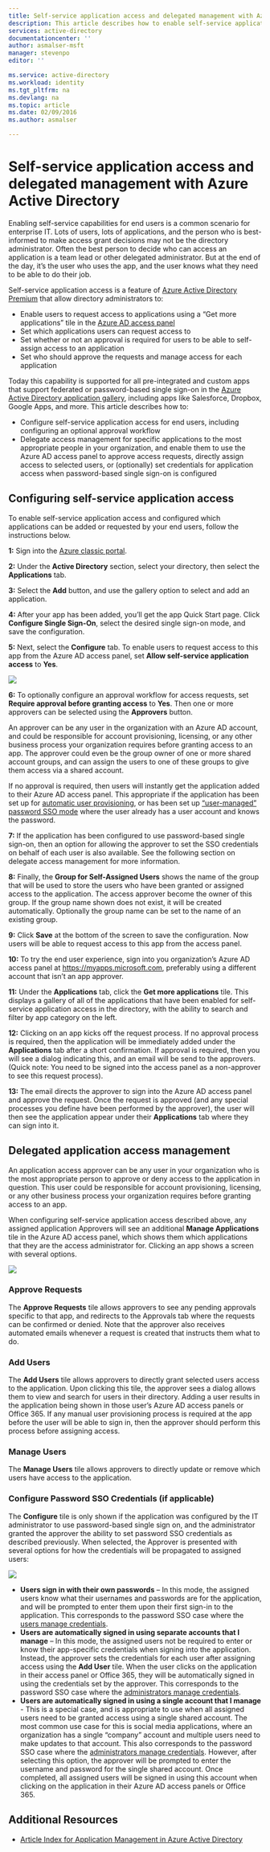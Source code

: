 ```yaml
---
title: Self-service application access and delegated management with Azure Active Directory | Microsoft Azure
description: This article describes how to enable self-service application access and delegated management with Azure Active Directory.
services: active-directory
documentationcenter: ''
author: asmalser-msft
manager: stevenpo
editor: ''

ms.service: active-directory
ms.workload: identity
ms.tgt_pltfrm: na
ms.devlang: na
ms.topic: article
ms.date: 02/09/2016
ms.author: asmalser

---
```

# Self-service application access and delegated management with Azure Active Directory
Enabling self-service capabilities for end users is a common scenario for enterprise IT. Lots of users, lots of applications, and the person who is best-informed to make access grant decisions may not be the directory administrator. Often the best person to decide who can access an application is a team lead or other delegated administrator. But at the end of the day, it’s the user who uses the app, and the user knows what they need to be able to do their job.

Self-service application access is a feature of [Azure Active Directory Premium](https://azure.microsoft.com/trial/get-started-active-directory/) that allow directory administrators to:

* Enable users to request access to applications using a “Get more applications” tile in the [Azure AD access panel](active-directory-appssoaccess-whatis.md#deploying-azure-ad-integrated-applications-to-users)
* Set which applications users can request access to
* Set whether or not an approval is required for users to be able to self-assign access to an application
* Set who should approve the requests and manage access for each application

Today this capability is supported for all pre-integrated and custom apps that support federated or password-based single sign-on in the [Azure Active Directory application gallery](https://azure.microsoft.com/marketplace/active-directory/all/), including apps like Salesforce, Dropbox, Google Apps, and more.
This article describes how to:

* Configure self-service application access for end users, including configuring an optional approval workflow 
* Delegate access management for specific applications to the most appropriate people in your organization, and enable them to use the Azure AD access panel to approve access requests, directly assign access to selected users, or (optionally) set credentials for application access when password-based single sign-on is configured

## Configuring self-service application access
To enable self-service application access and configured which applications can be added or requested by your end users, follow the instructions below.

**1:** Sign into the [Azure classic portal](https://manage.windowsazure.com/).

**2:**    Under the **Active Directory** section, select your directory, then select the **Applications** tab. 

**3:** Select the **Add** button, and use the gallery option to select and add an application.

**4:** After your app has been added, you’ll get the app Quick Start page. Click **Configure Single Sign-On**, select the desired single sign-on mode, and save the configuration. 

**5:** Next, select the **Configure** tab. To enable users to request access to this app from the Azure AD access panel, set **Allow self-service application access** to **Yes**.

![](./media/active-directory-self-service-application-access/ssaa_admin.PNG)

**6:** To optionally configure an approval workflow for access requests, set **Require approval before granting access** to **Yes**. Then one or more approvers can be selected using the **Approvers** button.

An approver can be any user in the organization with an Azure AD account, and could be responsible for account provisioning, licensing, or any other business process your organization requires before granting access to an app. The approver could even be the group owner of one or more shared account groups, and can assign the users to one of these groups to give them access via a shared account. 

If no approval is required, then users will instantly get the application added to their Azure AD access panel. This appropriate if the application has been set up for [automatic user provisioning](active-directory-saas-app-provisioning.md), or has been set up [“user-managed” password SSO mode](active-directory-appssoaccess-whatis.md#password-based-single-sign-on) where the user already has a user account and knows the password.

**7:** If the application has been configured to use password-based single sign-on, then an option for allowing the approver to set the SSO credentials on behalf of each user is also available. See the following section on delegate access management for more information.

**8:** Finally, the **Group for Self-Assigned Users** shows the name of the group that will be used to store the users who have been granted or assigned access to the application. The access approver become the owner of this group. If the group name shown does not exist, it will be created automatically. Optionally the group name can be set to the name of an existing group.

**9:** Click **Save** at the bottom of the screen to save the configuration. Now users will be able to request access to this app from the access panel.

**10:** To try the end user experience, sign into you organization’s Azure AD access panel at https://myapps.microsoft.com, preferably using a different account that isn’t an app approver. 

**11:** Under the **Applications** tab, click the **Get more applications** tile. This displays a gallery of all of the applications that have been enabled for self-service application access in the directory, with the ability to search and filter by app category on the left. 

**12:** Clicking on an app kicks off the request process. If no approval process is required, then the application will be immediately added under the **Applications** tab after a short confirmation. If approval is required, then you will see a dialog indicating this, and an email will be send to the approvers. (Quick note: You need to be signed into the access panel as a non-approver to see this request process).

**13:** The email directs the approver to sign into the Azure AD access panel and approve the request. Once the request is approved (and any special processes you define have been performed by the approver), the user will then see the application appear under their **Applications** tab where they can sign into it.

## Delegated application access management
An application access approver can be any user in your organization who is the most appropriate person to approve or deny access to the application in question. This user could be responsible for account provisioning, licensing, or any other business process your organization requires before granting access to an app.

When configuring self-service application access described above, any assigned application Approvers will see an additional **Manage Applications** tile in the Azure AD access panel, which shows them which applications that they are the access administrator for. Clicking an app shows a screen with several options.

![](./media/active-directory-self-service-application-access/ssaa_ap_manage_app.PNG)

### Approve Requests
The **Approve Requests** tile allows approvers to see any pending approvals specific to that app, and redirects to the Approvals tab where the requests can be confirmed or denied. Note that the approver also receives automated emails whenever a request is created that instructs them what to do.

### Add Users
The **Add Users** tile allows approvers to directly grant selected users access to the application. Upon clicking this tile, the approver sees a dialog allows them to view and search for users in their directory. Adding a user results in the application being shown in those user’s Azure AD access panels or Office 365. If any manual user provisioning process is required at the app before the user will be able to sign in, then the approver should perform this process before assigning access.  

### Manage Users
The **Manage Users** tile allows approvers to directly update or remove which users have access to the application. 

### Configure Password SSO Credentials (if applicable)
The **Configure** tile is only shown if the application was configured by the IT administrator to use password-based single sign on, and the administrator granted the approver the ability to set password SSO credentials as described previously. When selected, the Approver is presented with several options for how the credentials will be propagated to assigned users:

![](./media/active-directory-self-service-application-access/ssaa_ap_manage_app_config.PNG)

* **Users sign in with their own passwords** – In this mode, the assigned users know what their usernames and passwords are for the application, and will be prompted to enter them upon their first sign-in to the application. This corresponds to the password SSO case where the [users manage credentials](active-directory-appssoaccess-whatis.md#password-based-single-sign-on).
* **Users are automatically signed in using separate accounts that I manage** – In this mode, the assigned users not be required to enter or know their app-specific credentials when signing into the application. Instead, the approver sets the credentials for each user after assigning access using the **Add User** tile. When the user clicks on the application in their access panel or Office 365, they will be automatically signed in using the credentials set by the approver. This corresponds to the password SSO case where the [administrators manage credentials](active-directory-appssoaccess-whatis.md#password-based-single-sign-on).
* **Users are automatically signed in using a single account that I manage** -  This is a special case, and is appropriate to use when all assigned users need to be granted access using a single shared account. The most common use case for this is social media applications, where an organization has a single “company” account and multiple users need to make updates to that account. This also corresponds to the password SSO case where the [administrators manage credentials](active-directory-appssoaccess-whatis.md#password-based-single-sign-on). However, after selecting this option, the approver will be prompted to enter the username and password for the single shared account. Once completed, all assigned users will be signed in using this account when clicking on the application in their Azure AD access panels or Office 365.

## Additional Resources
* [Article Index for Application Management in Azure Active Directory](active-directory-apps-index.md)

<!--Image references-->
[1]: ./media/active-directory-self-service-application-access/ssaa_admin.PNG
[2]: ./media/active-directory-self-service-application-access/ssaa_ap_manage_app.PNG
[3]: ./media/active-directory-self-service-application-access/ssaa_ap_manage_app_config.PNG
